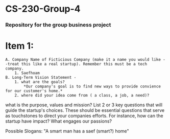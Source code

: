 # CS-230-Group-4
### Repository for the group business project
# Item 1:
    A. Company Name of Ficticious Company (make it a name you would like --treat this like a real startup). Remember this must be a tech company.
        1. Saefhoam
    B. Long-Term Vision Statement -
        1. what are the goals?
            *Our company's goal is to find new ways to provide convience for our customer's home.* 
        2. where did your idea come from ( a class, a job, a need)?
what is the purpose, values and mission? List 2 or 3 key questions that will guide the startup's choices. These should be essential questions that serve as touchstones to direct your companies efforts. For instance, how can the startup have impact? What engages our passions?


Possible Slogans: 
"A smart man has a saef (smart?) home"
